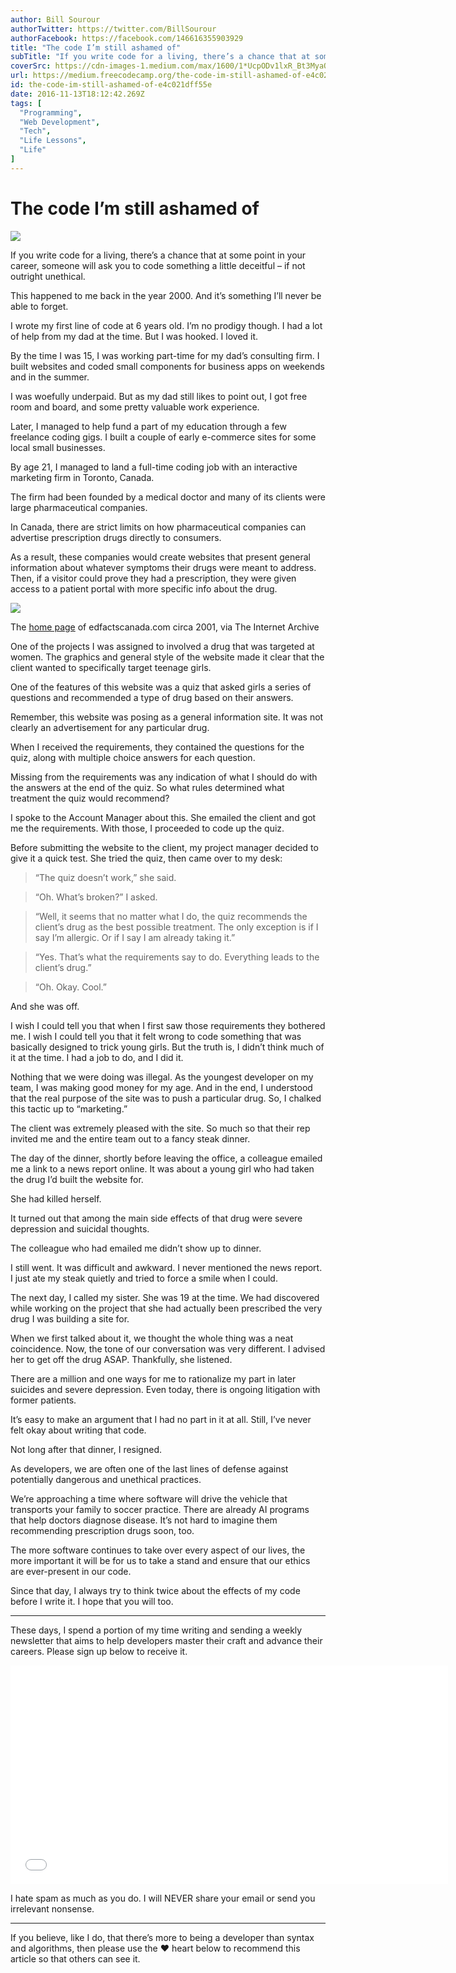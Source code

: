 ```yaml
---
author: Bill Sourour
authorTwitter: https://twitter.com/BillSourour
authorFacebook: https://facebook.com/146616355903929
title: "The code I’m still ashamed of"
subTitle: "If you write code for a living, there’s a chance that at some point in your career, someone will ask you to code something a little decei..."
coverSrc: https://cdn-images-1.medium.com/max/1600/1*UcpODv1lxR_Bt3MyaOvYWA.jpeg
url: https://medium.freecodecamp.org/the-code-im-still-ashamed-of-e4c021dff55e
id: the-code-im-still-ashamed-of-e4c021dff55e
date: 2016-11-13T18:12:42.269Z
tags: [
  "Programming",
  "Web Development",
  "Tech",
  "Life Lessons",
  "Life"
]
---
```

# The code I’m still ashamed of



![](https://cdn-images-1.medium.com/max/1600/1*UcpODv1lxR_Bt3MyaOvYWA.jpeg)



If you write code for a living, there’s a chance that at some point in your career, someone will ask you to code something a little deceitful – if not outright unethical.

This happened to me back in the year 2000\. And it’s something I’ll never be able to forget.

I wrote my first line of code at 6 years old. I’m no prodigy though. I had a lot of help from my dad at the time. But I was hooked. I loved it.

By the time I was 15, I was working part-time for my dad’s consulting firm. I built websites and coded small components for business apps on weekends and in the summer.

I was woefully underpaid. But as my dad still likes to point out, I got free room and board, and some pretty valuable work experience.

Later, I managed to help fund a part of my education through a few freelance coding gigs. I built a couple of early e-commerce sites for some local small businesses.

By age 21, I managed to land a full-time coding job with an interactive marketing firm in Toronto, Canada.

The firm had been founded by a medical doctor and many of its clients were large pharmaceutical companies.

In Canada, there are strict limits on how pharmaceutical companies can advertise prescription drugs directly to consumers.

As a result, these companies would create websites that present general information about whatever symptoms their drugs were meant to address. Then, if a visitor could prove they had a prescription, they were given access to a patient portal with more specific info about the drug.



![](https://cdn-images-1.medium.com/max/1600/1*Pu1kB3BUotTUToo-biWlZA.jpeg)

The [home page](https://web.archive.org/web/20010424080952/http://www.edfactscanada.com/) of edfactscanada.com circa 2001, via The Internet Archive



One of the projects I was assigned to involved a drug that was targeted at women. The graphics and general style of the website made it clear that the client wanted to specifically target teenage girls.

One of the features of this website was a quiz that asked girls a series of questions and recommended a type of drug based on their answers.

Remember, this website was posing as a general information site. It was not clearly an advertisement for any particular drug.

When I received the requirements, they contained the questions for the quiz, along with multiple choice answers for each question.

Missing from the requirements was any indication of what I should do with the answers at the end of the quiz. So what rules determined what treatment the quiz would recommend?

I spoke to the Account Manager about this. She emailed the client and got me the requirements. With those, I proceeded to code up the quiz.

Before submitting the website to the client, my project manager decided to give it a quick test. She tried the quiz, then came over to my desk:

> “The quiz doesn’t work,” she said.

> “Oh. What’s broken?” I asked.

> “Well, it seems that no matter what I do, the quiz recommends the client’s drug as the best possible treatment. The only exception is if I say I’m allergic. Or if I say I am already taking it.”

> “Yes. That’s what the requirements say to do. Everything leads to the client’s drug.”

> “Oh. Okay. Cool.”

And she was off.

I wish I could tell you that when I first saw those requirements they bothered me. I wish I could tell you that it felt wrong to code something that was basically designed to trick young girls. But the truth is, I didn’t think much of it at the time. I had a job to do, and I did it.

Nothing that we were doing was illegal. As the youngest developer on my team, I was making good money for my age. And in the end, I understood that the real purpose of the site was to push a particular drug. So, I chalked this tactic up to “marketing.”

The client was extremely pleased with the site. So much so that their rep invited me and the entire team out to a fancy steak dinner.

The day of the dinner, shortly before leaving the office, a colleague emailed me a link to a news report online. It was about a young girl who had taken the drug I’d built the website for.

She had killed herself.

It turned out that among the main side effects of that drug were severe depression and suicidal thoughts.

The colleague who had emailed me didn’t show up to dinner.

I still went. It was difficult and awkward. I never mentioned the news report. I just ate my steak quietly and tried to force a smile when I could.

The next day, I called my sister. She was 19 at the time. We had discovered while working on the project that she had actually been prescribed the very drug I was building a site for.

When we first talked about it, we thought the whole thing was a neat coincidence. Now, the tone of our conversation was very different. I advised her to get off the drug ASAP. Thankfully, she listened.

There are a million and one ways for me to rationalize my part in later suicides and severe depression. Even today, there is ongoing litigation with former patients.

It’s easy to make an argument that I had no part in it at all. Still, I’ve never felt okay about writing that code.

Not long after that dinner, I resigned.

As developers, we are often one of the last lines of defense against potentially dangerous and unethical practices.

We’re approaching a time where software will drive the vehicle that transports your family to soccer practice. There are already AI programs that help doctors diagnose disease. It’s not hard to imagine them recommending prescription drugs soon, too.

The more software continues to take over every aspect of our lives, the more important it will be for us to take a stand and ensure that our ethics are ever-present in our code.

Since that day, I always try to think twice about the effects of my code before I write it. I hope that you will too.











* * *







These days, I spend a portion of my time writing and sending a weekly newsletter that aims to help developers master their craft and advance their careers. Please sign up below to receive it.





<iframe data-width="800" data-height="400" width="700" height="350" src="/media/67131bcad3c891bf55a10320d8ab7372?postId=e4c021dff55e" data-media-id="67131bcad3c891bf55a10320d8ab7372" data-thumbnail="https://i.embed.ly/1/image?url=https%3A%2F%2Fupscri.be%2Fmedia%2Fform.jpg&amp;key=4fce0568f2ce49e8b54624ef71a8a5bd" allowfullscreen="" frameborder="0"></iframe>



I hate spam as much as you do. I will NEVER share your email or send you irrelevant nonsense.













* * *







If you believe, like I do, that there’s more to being a developer than syntax and algorithms, then please use the ❤ heart below to recommend this article so that others can see it.








